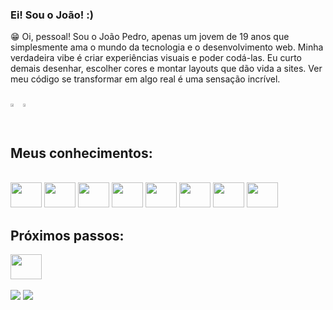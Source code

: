 ### Ei! Sou o João! :)

😁 Oi, pessoal! Sou o João Pedro, apenas um jovem de 19 anos que simplesmente ama o mundo da tecnologia e o desenvolvimento web. Minha verdadeira vibe é criar experiências visuais e poder codá-las. Eu curto demais desenhar, escolher cores e montar layouts que dão vida a sites. Ver meu código se transformar em algo real é uma sensação incrível.

</br>

<div style="display:flex">
  <a href="https://github.com/ojpbraga/github-readme-stats">
    <img align="center" height="50%" width="50%" src="https://github-readme-stats.vercel.app/api?username=ojpbraga&theme=gotham&show_icons=true" />
  </a>
  <a href="https://github.com/ojpbraga/github-readme-stats">
    <img align="center" height="50%" width="38%" src="https://github-readme-stats.vercel.app/api/top-langs/?username=ojpbraga&theme=gotham&layout=compact" />
  </a>
</div>

</br>
<h2>Meus conhecimentos:</h2>

<div style="display: inline_block"><br>
  <img aling="center" height="40" width="50" src="https://cdn.jsdelivr.net/gh/devicons/devicon/icons/html5/html5-original.svg" />
  <img aling="center" height="40" width="50" src="https://cdn.jsdelivr.net/gh/devicons/devicon/icons/css3/css3-original.svg" />
  <img aling="center" height="40" width="50" src="https://cdn.jsdelivr.net/gh/devicons/devicon/icons/sass/sass-original.svg" />
  <img aling="center" height="40" width="50"  src="https://cdn.jsdelivr.net/gh/devicons/devicon/icons/javascript/javascript-original.svg" />
  <img aling="center" height="40" width="50" src="https://cdn.jsdelivr.net/gh/devicons/devicon/icons/java/java-original.svg" />       
  <img aling="center" height="40" width="50" src="https://cdn.jsdelivr.net/gh/devicons/devicon/icons/mysql/mysql-original.svg" />
  <img aling="center" height="40" width="50" src="https://cdn.jsdelivr.net/gh/devicons/devicon/icons/figma/figma-original.svg" />
  <img aling="center" height="40" width="50" src="https://cdn.jsdelivr.net/gh/devicons/devicon/icons/react/react-original.svg" />

  <br>
  <h2>Próximos passos:</h2>
  
  
  <img aling="center" height="40" width="50" src="https://cdn.jsdelivr.net/gh/devicons/devicon/icons/typescript/typescript-original.svg" />
    
</div>

</br>

<div> 
  <a href="https://www.linkedin.com/in/ojpbraga" target="_blank"><img src="https://img.shields.io/badge/-LinkedIn-%230077B5?style=for-the-badge&logo=linkedin&logoColor=white" target="_blank"></a> 
  <a href = "mailto:ojpbraga@gmail.com"><img src="https://img.shields.io/badge/-Gmail-%23333?style=for-the-badge&logo=gmail&logoColor=white" target="_blank"></a>
</div>
